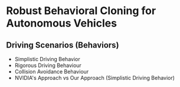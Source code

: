 # Robust Behavioral Cloning for Autonomous Vehicles

## Driving Scenarios (Behaviors)
- Simplistic Driving Behavior
- Rigorous Driving Behaviour
- Collision Avoidance Behaviour
- NVIDIA's Approach vs Our Approach (Simplistic Driving Behavior)
